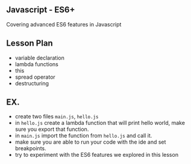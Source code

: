 ## Javascript - ES6+

Covering advanced ES6 features in Javascript

## Lesson Plan

- variable declaration
- lambda functions
- this
- spread operator
- destructuring

## EX.

- create two files `main.js`, `hello.js`
- in `hello.js` create a lambda function that will print hello world, make sure you export that function.
- in `main.js` import the function from `hello.js` and call it.
- make sure you are able to run your code with the ide and set breakpoints.
- try to experiment with the ES6 features we explored in this lesson